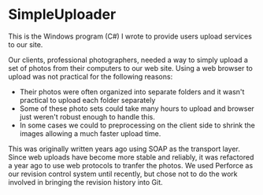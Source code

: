 # SimpleUploader
This is the Windows program (C#) I wrote to provide users upload services to our site.

Our clients, professional photographers, needed a way to simply upload a set of photos from their
computers to our web site.  Using a web browser to upload was not practical for the following reasons:

  * Their photos were often organized into separate folders and it wasn't practical to upload each
    folder separately
  * Some of these photo sets could take many hours to upload and browser just weren't robust enough
    to handle this.
  * In some cases we could to preprocessing on the client side to shrink the images allowing a much
    faster upload time.
    
This was originally written years ago using SOAP as the transport layer.  Since web uploads have become
more stable and reliably, it was refactored a year ago to use web protocols to tranfer the photos.  We
used Perforce as our revision control system until recently, but chose not to do the work involved in
bringing the revision history into Git. 
